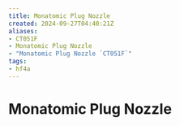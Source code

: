 ```yaml
---
title: Monatomic Plug Nozzle
created: 2024-09-27T04:40:21Z
aliases:
- CT051F
- Monatomic Plug Nozzle
- "Monatomic Plug Nozzle `CT051F`"
tags:
- hf4a
---
```


# Monatomic Plug Nozzle

